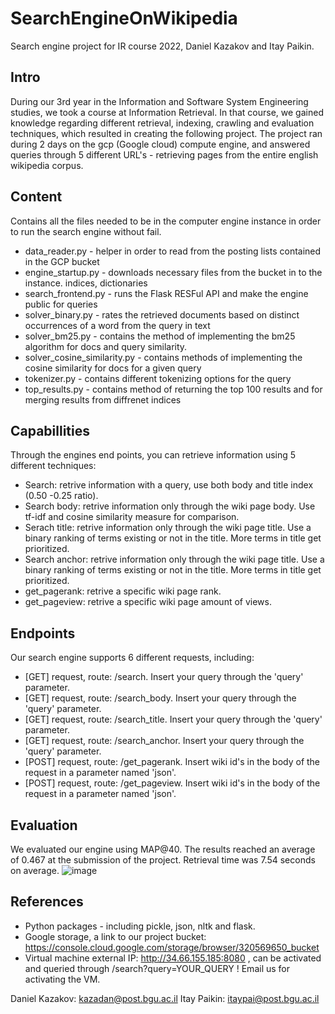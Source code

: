 # SearchEngineOnWikipedia
Search engine project for IR course 2022, Daniel Kazakov and Itay Paikin.

## Intro
During our 3rd year in the Information and Software System Engineering studies, we took a course at Information Retrieval.
In that course, we gained knowledge regarding different retrieval, indexing, crawling and evaluation techniques, which resulted in creating the following project.
The project ran during 2 days on the gcp (Google cloud) compute engine,
and answered queries through 5 different URL's - retrieving pages from the entire english wikipedia corpus.

## Content
Contains all the files needed to be in the computer engine instance in order to run the search engine without fail.
* data_reader.py - helper in order to read from the posting lists contained in the GCP bucket
* engine_startup.py - downloads necessary files from the bucket in to the instance. indices, dictionaries
* search_frontend.py - runs the Flask RESFul API and make the engine public for queries
* solver_binary.py - rates the retrieved documents based on distinct occurrences of a word from the query in text
* solver_bm25.py - contains the method of implementing the bm25 algorithm for docs and query similarity.
* solver_cosine_similarity.py - contains methods of implementing the cosine similarity for docs for a given query
* tokenizer.py - contains different tokenizing options for the query
* top_results.py - contains method of returning the top 100 results and for merging results from diffrenet indices
## Capabillities
Through the engines end points, you can retrieve information using 5 different techniques:

* Search: retrive information with a query, use both body and title index (0.50 -0.25 ratio). 
* Search body: retrive information only through the wiki page body. Use tf-idf and cosine similarity measure for comparison.
* Serach title: retrive information only through the wiki page title. Use a binary ranking of terms existing or not in the title. More terms in title get prioritized.
* Search anchor: retrive information only through the wiki page title. Use a binary ranking of terms existing or not in the title. More terms in title get prioritized.
* get_pagerank: retrive a specific wiki page rank.
* get_pageview: retrive a specific wiki page amount of views.
## Endpoints
Our search engine supports 6 different requests, including:

* [GET] request, route: /search. Insert your query through the 'query' parameter.
* [GET] request, route: /search_body. Insert your query through the 'query' parameter.
* [GET] request, route: /search_title. Insert your query through the 'query' parameter.
* [GET] request, route: /search_anchor. Insert your query through the 'query' parameter.
* [POST] request, route: /get_pagerank. Insert wiki id's in the body of the request in a parameter named 'json'.
* [POST] request, route: /get_pageview. Insert wiki id's in the body of the request in a parameter named 'json'.

## Evaluation
We evaluated our engine using MAP@40. The results reached an average of 0.467 at the submission of the project.
Retrieval time was 7.54 seconds on average.
![image](https://user-images.githubusercontent.com/81555212/212553996-ef65d409-3be8-40e5-b6f6-e4e3f767a097.png)

## References
* Python packages - including pickle, json, nltk and flask.
* Google storage, a link to our project bucket: https://console.cloud.google.com/storage/browser/320569650_bucket
* Virtual machine external IP: http://34.66.155.185:8080 , can be activated and queried through /search?query=YOUR_QUERY ! Email us for activating the VM.

Daniel Kazakov: kazadan@post.bgu.ac.il 
Itay Paikin: itaypai@post.bgu.ac.il
